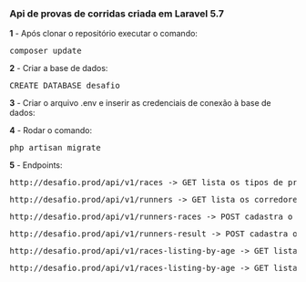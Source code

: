 <h3 align="left">Api de provas de corridas criada em Laravel 5.7</h3>


<p><b>1</b> - Após clonar o repositório executar o comando:</p>
<pre>composer update</pre>

<p><b>2</b> - Criar a base de dados:</p>
<pre>CREATE DATABASE desafio</pre>

<p><b>3</b> - Criar o arquivo .env e inserir as credenciais de conexão à base de dados:</p>

<p><b>4</b> - Rodar o comando:</p>
<pre>php artisan migrate</pre>

<p><b>5</b> - Endpoints:</p>
<pre>http://desafio.prod/api/v1/races -> GET lista os tipos de provas cadastradas - POST cadastra o tipo de prova</pre>
<pre>http://desafio.prod/api/v1/runners -> GET lista os corredores cadastrados - POST cadastra novo corredor</pre>
<pre>http://desafio.prod/api/v1/runners-races -> POST cadastra o corredor e o seu tipo de prova</pre>
<pre>http://desafio.prod/api/v1/runners-result -> POST cadastra o resultado da prova de cada corredor</pre>
<pre>http://desafio.prod/api/v1/races-listing-by-age -> GET lista o resultado das provas por grupo de idade e em ordem de classificação</pre>
<pre>http://desafio.prod/api/v1/races-listing-by-age -> GET lista o resultado das provas gerais por tipo de prova e em ordem de classificação</pre>
